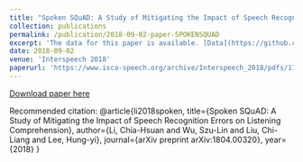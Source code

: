 ```yaml
---
title: "Spoken SQuAD: A Study of Mitigating the Impact of Speech Recognition Errors on Listening Comprehension"
collection: publications
permalink: /publication/2018-09-02-paper-SPOKENSQUAD
excerpt: 'The data for this paper is available. [Data](https://github.com/chiahsuan156/Spoken-SQuAD)'
date: 2018-09-02
venue: 'Interspeech 2018'
paperurl: 'https://www.isca-speech.org/archive/Interspeech_2018/pdfs/1714.pdf'
---
```


[Download paper here](https://www.isca-speech.org/archive/Interspeech_2018/pdfs/1714.pdf)

Recommended citation: @article{li2018spoken,
  title={Spoken SQuAD: A Study of Mitigating the Impact of Speech Recognition Errors on Listening Comprehension},
  author={Li, Chia-Hsuan and Wu, Szu-Lin and Liu, Chi-Liang and Lee, Hung-yi},
  journal={arXiv preprint arXiv:1804.00320},
  year={2018}
}
